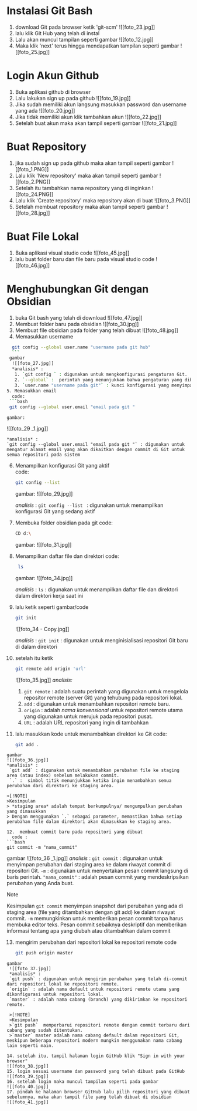 # Instalasi Git Bash
1. download Git pada browser ketik 'git-scm'
	![[foto_23.jpg]] 
2. lalu klik Git Hub yang telah di instal 
3. Lalu akan muncul tampilan seperti gambar
	![[foto_12.jpg]] 
4. Maka klik 'next' terus hingga mendapatkan tampilan seperti gambar
	![[foto_25.jpg]]  

# Login Akun Github
1. Buka aplikasi github di browser
2. Lalu lakukan sign up pada github
	![[foto_19.jpg]]
3. Jika sudah memiliki akun langsung masukkan password dan username yang ada
 ![[foto_20.jpg]] 
4. Jika tidak memiliki akun klik tambahkan akun
	![[foto_22.jpg]]
5. Setelah buat akun maka akan tampil seperti gambar
	![[foto_21.jpg]] 
# Buat Repository
1. jika sudah sign up pada github maka akan tampil seperti gambar
	![[foto_1.PNG]] 
2. Lalu klik 'New repository' maka akan tampil seperti gambar
	![[foto_2.PNG]]
3. Setelah itu tambahkan nama repository yang di inginkan
	![[foto_24.PNG]]
4. Lalu klik 'Create repository' maka repository akan di buat
	 ![[foto_3.PNG]]
5. Setelah membuat repository maka akan tampil seperti gambar
	![[foto_28.jpg]]

# Buat File Lokal 
1. Buka aplikasi visual studio code 
	 ![[foto_45.jpg]]
2. lalu buat folder baru dan file baru pada visual studio code
	  ![[foto_46.jpg]]
# Menghubungkan Git dengan Obsidian
1. buka Git bash yang telah di download
	 ![[foto_47.jpg]] 
2. Membuat folder baru pada obsidian 
	 ![[foto_30.jpg]] 
3. Membuat file obsidian pada folder yang telah dibuat
	![[foto_48.jpg]] 
4. Memasukkan username 
  ```bash
	git config --global user.name "username pada git hub"
    ```
   gambar 
    ![[foto_27.jpg]] 
    *analisis* : 
     1. `git config ` : digunakan untuk mengkonfigurasi pengaturan Git.
     2. `--global` :  perintah yang menunjukkan bahwa pengaturan yang dibuat berlaku untuk semua repositori  pada Git. 
     3. `user.name "username pada git"` : kunci konfigurasi yang menyimpan nama pengguna yang akan digunakan pada GitHub.
5. Memasukkan email 
	code:
   ```bash
   git config --global user.email "email pada git "
   ```

	gambar:
   ![[foto_29 _1.jpg]]

	*analisis* : 
	`git config --global user.email "email pada git "` : digunakan untuk mengatur alamat email yang akan dikaitkan dengan commit di Git untuk semua repositori pada sistem 
6. Menampilkan konfigurasi Git yang aktif  
	code: 
	```bash
	git config --list
	```

	gambar: 
	![[foto_29.jpg]]

	*analisis* : 
	 `git config --list ` : digunakan untuk menampilkan konfigurasi Git yang sedang aktif  
7. Membuka folder obsidian pada git 
	 code:
	```bash
	CD d:\
	```

	gambar: 
	![[foto_31.jpg]] 
8. Menampilkan daftar file dan direktori
	code:
	
	```bash
	 ls
   ```
   
   gambar:
	![[foto_34.jpg]]
	
	*analisis* : 
	 `ls` : digunakan untuk menampilkan daftar file dan direktori dalam direktori kerja saat ini
9. lalu ketik seperti gambar/code 
	```bash
	git init
	```
	
	![[foto_34 - Copy.jpg]]

	*analisis* : 
	`git init` : digunakan untuk menginisialisasi repositori Git baru di dalam direktori 
10. setelah  itu ketik 
	```bash
	git remote add origin 'url'
	```
	
	 ![[foto_35.jpg]]
	*analisis:*
	1. `git remote` : adalah suatu perintah yang digunakan untuk mengelola repositor remote (server Git) yang tehubung pada repositori lokal.
	2. `add` : digunakan untuk menambahkan repositori remote baru. 
	3. `origin` : adalah *nama konvensional* untuk repositori remote utama yang digunakan untuk merujuk pada repositori pusat.
	4. `URL` : adalah URL  repositori yang ingin di tambahkan
11. lalu masukkan kode untuk menambahkan direktori ke Git 
	 code: 
	 ```bash
	 git add .
  ```
  gambar 
  ![[foto_36.jpg]]
  *analisis* : 
   `git add` : digunakan untuk menambahkan perubahan file ke staging area (atau index) sebelum melakukan commit. 
   `.` :  simbol titik menunjukkan ketika ingin menambahkan semua perubahan dari direktori ke staging area.
   
 >[!NOTE]
 >Kesimpulan
 > *staging area* adalah tempat berkumpulnya/ mengumpulkan perubahan yang dimasukkan 
 > Dengan menggunakan `.` sebagai parameter, memastikan bahwa setiap perubahan file dalam direktori akan dimasukkan ke staging area.
 
12.  membuat commit baru pada repositori yang dibuat
    code : 
 ```bash
 git commit -m "nama_commit"
 ```
  gambar
  ![[foto_36 _1.jpg]]
  *analisis* : 
  `git commit` : digunakan untuk menyimpan perubahan dari staging area ke dalam riwayat commit di repositori Git.
  `-m` : digunakan untuk menyertakan pesan commit langsung di baris perintah. 
  `"nama_commit"` : adalah pesan commit yang mendeskripsikan perubahan yang Anda buat.

 > [!NOTE]
 > Kesimpulan
 > `git commit` menyimpan snapshot dari perubahan yang ada di staging area (file yang ditambahkan dengan git add) ke dalam riwayat commit.
 > `-m` memungkinkan untuk memberikan pesan commit tanpa harus membuka editor teks.
 > Pesan commit sebaiknya deskriptif dan memberikan informasi tentang apa yang diubah atau ditambahkan dalam commit 

13. mengirim perubahan dari repositori lokal ke repositori remote
	code 
	```bash 
	git push origin master
  ```
  gambar 
   ![[foto_37.jpg]]
   *analisis* : 
   `git push` : digunakan untuk mengirim perubahan yang telah di-commit dari repositori lokal ke repositori remote.
   `origin` : adalah nama default untuk repositori remote utama yang dikonfigurasi untuk repositori lokal.
   `master` : adalah nama cabang (branch) yang dikirimkan ke repositori remote.

   >[!NOTE]
   >Kesimpulan 
   >`git push`  memperbarui repositori remote dengan commit terbaru dari cabang yang sudah ditentukan.
   >`master` master adalah nama cabang default dalam repositori Git, meskipun beberapa repositori modern mungkin menggunakan nama cabang lain seperti main.

14. setelah itu, tampil halaman login GitHub klik "Sign in with your browser" 
  ![[foto_38.jpg]] 
15. login sesuai username dan password yang telah dibuat pada GitHub
  ![[foto_39.jpg]]
16. setelah login maka muncul tampilan seperti pada gambar
  ![[foto_40.jpg]]
17. pindah ke halaman browser GitHub lalu pilih repositori yang dibuat sebelumnya, maka akan tampil file yang telah dibuat di obsidian 
  ![[foto_41.jpg]]



